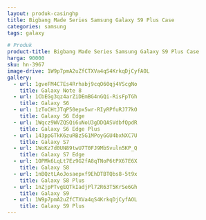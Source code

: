 ```yaml
---
layout: produk-casinghp
title: Bigbang Made Series Samsung Galaxy S9 Plus Case
categories: samsung
tags: galaxy

# Produk
product-title: Bigbang Made Series Samsung Galaxy S9 Plus Case
harga: 90000
sku: hn-3967
image-drive: 1W9p7pmA2uZfCTXVa4qS4KrkqDjCyfAOL
gallery:
  - url: 1gveFM4C7Es4Rrhabj9cqO60qj4VScgNo
    title: Galaxy Note 8
  - url: 1CbEGg3qz4arZiDEmBG4nGQi-RisFpTGh
    title: Galaxy S6
  - url: 1zToCHtJTqP50epx5wr-RIyRPfuRJ77kO
    title: Galaxy S6 Edge
  - url: 1Wqcz9WVZQSQi6uNoU3gDDQASVdbfQpdR
    title: Galaxy S6 Edge Plus
  - url: 143ppGTkK6zuRBz5G1MPoyGGU4bxNXC7U
    title: Galaxy S7
  - url: 1WoKz7d0UN89twU7T0FJ9MbSvuln5KP_Q
    title: Galaxy S7 Edge
  - url: 1OPMk6LqLt7Ez9G2fA8qTNoP6tPX67E6X
    title: Galaxy S8
  - url: 1nBQztLAoJosaepxf9EhDTBTQbs8-5t9x
    title: Galaxy S8 Plus
  - url: 1nZjpPTvgEQTkIadjPl72R63T5KrSe6Gh
    title: Galaxy S9
  - url: 1W9p7pmA2uZfCTXVa4qS4KrkqDjCyfAOL
    title: Galaxy S9 Plus
---
```

